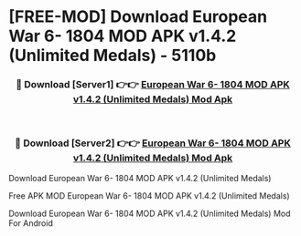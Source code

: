 # [FREE-MOD] Download European War 6- 1804 MOD APK v1.4.2 (Unlimited Medals) - 5110b


<div align="center">
<h3>🔴 Download [Server1] 👉👉 <a href="https://apk-comot.site?title=European_War_6-_1804_MOD_APK_v1.4.2_(Unlimited_Medals)">European War 6- 1804 MOD APK v1.4.2 (Unlimited Medals) Mod Apk</a></h3><br>

<h3>🔴 Download [Server2] 👉👉 <a href="https://apk-comot.site?title=European_War_6-_1804_MOD_APK_v1.4.2_(Unlimited_Medals)">European War 6- 1804 MOD APK v1.4.2 (Unlimited Medals) Mod Apk</a></h3>
</div>



Download European War 6- 1804 MOD APK v1.4.2 (Unlimited Medals) 

Free APK MOD European War 6- 1804 MOD APK v1.4.2 (Unlimited Medals) 

Download European War 6- 1804 MOD APK v1.4.2 (Unlimited Medals) Mod For Android
